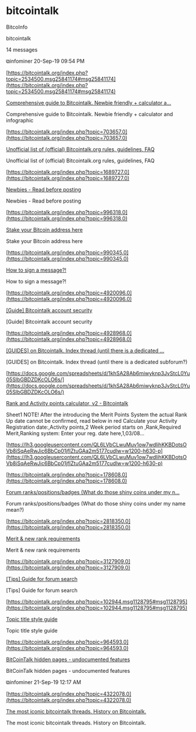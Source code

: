 # bitcointalk

BitcoInfo

bitcointalk

14 messages

⧉infominer 20-Sep-19 09:54 PM

[https://bitcointalk.org/index.php?topic=2534500.msg25841174#msg25841174](https://bitcointalk.org/index.php?topic=2534500.msg25841174#msg25841174)

[Comprehensive guide to Bitcointalk. Newbie friendly + calculator a...](https://bitcointalk.org/index.php?topic=2534500.msg25841174)

Comprehensive guide to Bitcointalk. Newbie friendly + calculator and infographic

[https://bitcointalk.org/index.php?topic=703657.0](https://bitcointalk.org/index.php?topic=703657.0)

[Unofficial list of (official) Bitcointalk.org rules, guidelines, FAQ](https://bitcointalk.org/index.php?topic=703657.0)

Unofficial list of (official) Bitcointalk.org rules, guidelines, FAQ

[https://bitcointalk.org/index.php?topic=1689727.0](https://bitcointalk.org/index.php?topic=1689727.0)

[Newbies - Read before posting](https://bitcointalk.org/index.php?topic=1689727.0)

Newbies - Read before posting

[https://bitcointalk.org/index.php?topic=996318.0](https://bitcointalk.org/index.php?topic=996318.0)

[Stake your Bitcoin address here](https://bitcointalk.org/index.php?topic=996318.0)

Stake your Bitcoin address here

[https://bitcointalk.org/index.php?topic=990345.0](https://bitcointalk.org/index.php?topic=990345.0)

[How to sign a message?!](https://bitcointalk.org/index.php?topic=990345.0)

How to sign a message?!

[https://bitcointalk.org/index.php?topic=4920096.0](https://bitcointalk.org/index.php?topic=4920096.0)

[[Guide] Bitcointalk account security](https://bitcointalk.org/index.php?topic=4920096.0)

[Guide] Bitcointalk account security

[https://bitcointalk.org/index.php?topic=4928968.0](https://bitcointalk.org/index.php?topic=4928968.0)

[[GUIDES] on Bitcointalk. Index thread (until there is a dedicated ...](https://bitcointalk.org/index.php?topic=4928968.0)

[GUIDES] on Bitcointalk. Index thread (until there is a dedicated subforum?)

[https://docs.google.com/spreadsheets/d/1khSA28Ab6miwyknp3JvStcL0Yu05SIbGBDZDKcOLO6s/](https://docs.google.com/spreadsheets/d/1khSA28Ab6miwyknp3JvStcL0Yu05SIbGBDZDKcOLO6s/)

[Rank and Activity points calculator, v2 - Bitcointalk](https://docs.google.com/spreadsheets/d/1khSA28Ab6miwyknp3JvStcL0Yu05SIbGBDZDKcOLO6s/)

Sheet1 NOTE! After the introducing the Merit Points System the actual Rank Up date cannot be confirmed, read below in red Calculate your Activity Registration date:,Activity points,2 Week period starts on ,Rank,Required Merit,Ranking system: Enter your reg. date here,1,03/08...

[https://lh3.googleusercontent.com/QL6LVbCLwuMuv1ow7wdlihKKBDotsOVb8iSqAeRwJic6BbCp01jfIZtuGAa2m5177cudlw=w1200-h630-p](https://lh3.googleusercontent.com/QL6LVbCLwuMuv1ow7wdlihKKBDotsOVb8iSqAeRwJic6BbCp01jfIZtuGAa2m5177cudlw=w1200-h630-p)

[https://bitcointalk.org/index.php?topic=178608.0](https://bitcointalk.org/index.php?topic=178608.0)

[Forum ranks/positions/badges (What do those shiny coins under my n...](https://bitcointalk.org/index.php?topic=178608.0)

Forum ranks/positions/badges (What do those shiny coins under my name mean?)

[https://bitcointalk.org/index.php?topic=2818350.0](https://bitcointalk.org/index.php?topic=2818350.0)

[Merit & new rank requirements](https://bitcointalk.org/index.php?topic=2818350.0)

Merit & new rank requirements

[https://bitcointalk.org/index.php?topic=3127909.0](https://bitcointalk.org/index.php?topic=3127909.0)

[[Tips] Guide for forum search](https://bitcointalk.org/index.php?topic=3127909.0)

[Tips] Guide for forum search

[https://bitcointalk.org/index.php?topic=102944.msg1128795#msg1128795](https://bitcointalk.org/index.php?topic=102944.msg1128795#msg1128795)

[Topic title style guide](https://bitcointalk.org/index.php?topic=102944.msg1128795)

Topic title style guide

[https://bitcointalk.org/index.php?topic=964593.0](https://bitcointalk.org/index.php?topic=964593.0)

[BitCoinTalk hidden pages - undocumented features](https://bitcointalk.org/index.php?topic=964593.0)

BitCoinTalk hidden pages - undocumented features

⧉infominer 21-Sep-19 12:17 AM

[https://bitcointalk.org/index.php?topic=4322078.0](https://bitcointalk.org/index.php?topic=4322078.0)

[The most iconic bitcointalk threads. History on Bitcointalk.](https://bitcointalk.org/index.php?topic=4322078.0)

The most iconic bitcointalk threads. History on Bitcointalk.